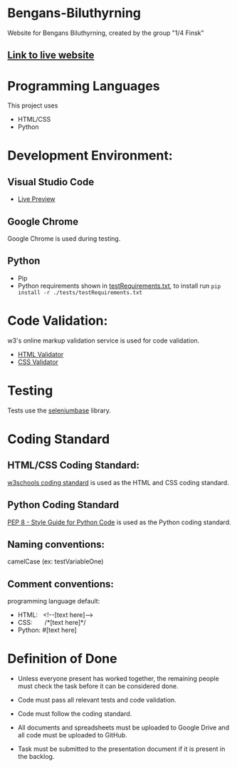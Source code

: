 # Bengans-Biluthyrning
Website for Bengans Biluthyrning, created by the group "1/4 Finsk"
## [Link to live website](https://ntig-uppsala.github.io/Bengans-Biluthyrning/)

# Programming Languages

This project uses
- HTML/CSS
- Python

# Development Environment:
## Visual Studio Code
- [Live Preview](https://marketplace.visualstudio.com/items?itemName=ms-vscode.live-server)
<!-- Autoformatting -->

## Google Chrome
Google Chrome is used during testing. 

## Python
- Pip
- Python requirements shown in [testRequirements.txt](tests/testsRequirements.txt), to install run `pip install -r ./tests/testRequirements.txt`

# Code Validation:

w3's online markup validation service is used for code validation. 
- [HTML Validator](https://validator.w3.org/nu/)
- [CSS Validator](https://jigsaw.w3.org/css-validator/)

# Testing

Tests use the [seleniumbase](https://seleniumbase.io/) library.

# Coding Standard

## HTML/CSS Coding Standard:

[w3schools coding standard](https://www.w3schools.com/html/html5_syntax.asp) is used as the HTML and CSS coding standard.

## Python Coding Standard

[PEP 8 - Style Guide for Python Code](https://peps.python.org/pep-0008/) is used as the Python coding standard.

## Naming conventions: 

camelCase (ex: testVariableOne)

## Comment conventions: 

programming language default:
- HTML:&nbsp;&nbsp;&nbsp;&lt;!--[text here]--&gt;
- CSS:&nbsp;&nbsp;&nbsp;&nbsp;&nbsp;&nbsp;&nbsp;/\*[text here]\*/
- Python:&nbsp;#[text here]


# Definition of Done

- Unless everyone present has worked together, the remaining people must check the task before it can be considered done. 

- Code must pass all relevant tests and code validation.

- Code must follow the coding standard.

- All documents and spreadsheets must be uploaded to Google Drive and all code must be uploaded to GitHub.  

- Task must be submitted to the presentation document if it is present in the backlog. 